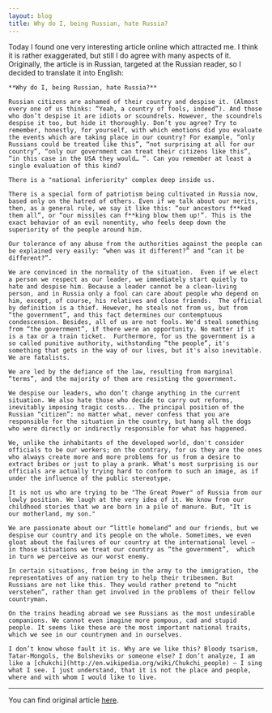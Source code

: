 ```yaml
---
layout: blog
title: Why do I, being Russian, hate Russia?
---
```


Today I found one very interesting article online which attracted me. I think it is rather exaggerated, but still I do agree with many aspects of it.
Originally, the article is in Russian, targeted at the Russian reader, so I decided to translate it into English:

	**Why do I, being Russian, hate Russia?**

	Russian citizens are ashamed of their country and despise it. (Almost every one of us thinks: “Yeah, a country of fools, indeed”). And those who don’t despise it are idiots or scoundrels. However, the scoundrels despise it too, but hide it thoroughly. Don’t you agree? Try to remember, honestly, for yourself, with which emotions did you evaluate the events which are taking place in our country? For example, “only Russians could be treated like this”, “not surprising at all for our country”, “only our government can treat their citizens like this”, “in this case in the USA they would… ”. Can you remember at least a single evaluation of this kind?

	There is a "national inferiority" complex deep inside us.

	There is a special form of patriotism being cultivated in Russia now, based only on the hatred of others. Even if we talk about our merits, then, as a general rule, we say it like this: “our ancestors f**ked them all”, or “our missiles can f**king blow them up!”. This is the exact behavior of an evil nonentity, who feels deep down the superiority of the people around him. 

	Our tolerance of any abuse from the authorities against the people can be explained very easily: “when was it different?” and “can it be different?”.

	We are convinced in the normality of the situation.  Even if we elect a person we respect as our leader, we immediately start quietly to hate and despise him. Because a leader cannot be a clean-living person, and in Russia only a fool can care about people who depend on him, except, of course, his relatives and close friends.  The official by definition is a thief. However, he steals not from us, but from “the government”, and this fact determines our contemptuous condescension. Besides, all of us are not fools. We'd steal something from “the government”, if there were an opportunity. No matter if it is a tax or a train ticket.  Furthermore, for us the government is a so called punitive authority, withstanding “the people”, it's something that gets in the way of our lives, but it's also inevitable. We are fatalists. 

	We are led by the defiance of the law, resulting from marginal “terms”, and the majority of them are resisting the government.

	We despise our leaders, who don’t change anything in the current situation. We also hate those who decide to carry out reforms, inevitably imposing tragic costs... The principal position of the Russian “citizen”: no matter what, never confess that you are responsible for the situation in the country, but hang all the dogs who were directly or indirectly responsible for what has happened. 

	We, unlike the inhabitants of the developed world, don't consider officials to be our workers; on the contrary, for us they are the ones who always create more and more problems for us from a desire to extract bribes or just to play a prank. What's most surprising is our officials are actually trying hard to conform to such an image, as if under the influence of the public stereotype.

	It is not us who are trying to be "The Great Power" of Russia from our lowly position. We laugh at the very idea of it. We know from our childhood stories that we are born in a pile of manure. But, "It is our motherland, my son."
	
	We are passionate about our “little homeland” and our friends, but we despise our country and its people on the whole. Sometimes, we even gloat about the failures of our country at the international level – in those situations we treat our country as “the government”,  which in turn we perceive as our worst enemy. 

	In certain situations, from being in the army to the immigration, the representatives of any nation try to help their tribesmen. But Russians are not like this. They would rather pretend to “nicht verstehen”, rather than get involved in the problems of their fellow countryman.

	On the trains heading abroad we see Russians as the most undesirable companions. We cannot even imagine more pompous, cad and stupid people. It seems like these are the most important national traits, which we see in our countrymen and in ourselves.

	I don’t know whose fault it is. Why are we like this? Bloody tsarism, Tatar-Mongols, the Bolsheviks or someone else? I don’t analyze, I am like a [chukchi](http://en.wikipedia.org/wiki/Chukchi_people) – I sing what I see. I just understand, that it is not the place and people, where and with whom I would like to live.  

---

You can find original article [here](http://beon.ru/news-politics-society/8331-746-pochemu-ja-russkii-nenavizhu-rossiju-read.shtml). 